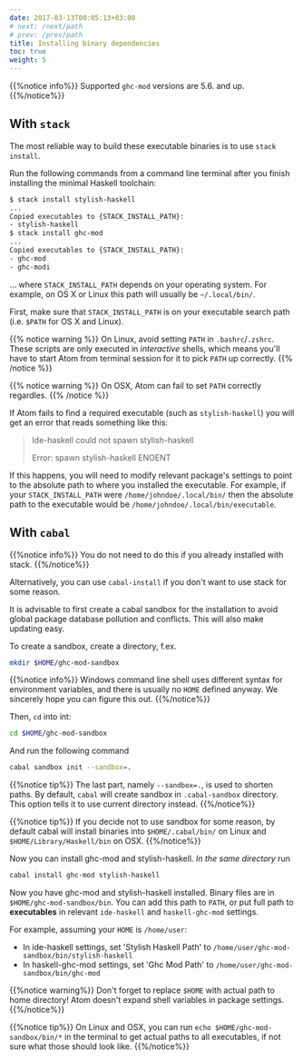 ```yaml
---
date: 2017-03-13T00:05:13+03:00
# next: /next/path
# prev: /prev/path
title: Installing binary dependencies
toc: true
weight: 5
---
```


{{%notice info%}}
Supported `ghc-mod` versions are 5.6. and up.
{{%/notice%}}

## With `stack`

The most reliable way to build these executable binaries is to use
`stack install`.

Run the following commands from a command line terminal after you finish
installing the minimal Haskell toolchain:

```bash
$ stack install stylish-haskell
...
Copied executables to {STACK_INSTALL_PATH}:
- stylish-haskell
$ stack install ghc-mod
...
Copied executables to {STACK_INSTALL_PATH}:
- ghc-mod
- ghc-modi
```

... where `STACK_INSTALL_PATH` depends on your operating system.  For example,
on OS X or Linux this path will usually be `~/.local/bin/`.

First, make sure that `STACK_INSTALL_PATH` is on your executable search path
(i.e. `$PATH` for OS X and Linux).

{{% notice warning %}}
On Linux, avoid setting `PATH` in `.bashrc`/`.zshrc`. These scripts are only executed in *interactive* shells, which means you'll have to start Atom from terminal session for it to pick `PATH` up correctly.
{{% /notice %}}

{{% notice warning %}}
On OSX, Atom can fail to set `PATH` correctly regardles.
{{% /notice %}}

If Atom fails to find a required executable (such as `stylish-haskell`) you will
get an error that reads something like this:

> Ide-haskell could not spawn stylish-haskell
>
> Error: spawn stylish-haskell ENOENT

If this happens, you will need to modify relevant package's settings to point to the absolute path to where you installed the executable.  For example,
if your `STACK_INSTALL_PATH` were `/home/johndoe/.local/bin/` then the
absolute path to the executable would be
`/home/johndoe/.local/bin/executable`.

## With `cabal`

{{%notice info%}}
You do not need to do this if you already installed with stack.
{{%/notice%}}

Alternatively, you can use `cabal-install` if you don't want to use stack for some reason.

It is advisable to first create a cabal sandbox for the installation to avoid global package database pollution and conflicts. This will also make updating easy.

To create a sandbox, create a directory, f.ex.

```bash
mkdir $HOME/ghc-mod-sandbox
```

{{%notice info%}}
Windows command line shell uses different syntax for environment variables, and there is usually no `HOME` defined anyway. We sincerely hope you can figure this out.
{{%/notice%}}

Then, `cd` into int:

```bash
cd $HOME/ghc-mod-sandbox
```

And run the following command

```bash
cabal sandbox init --sandbox=.
```

{{%notice tip%}}
The last part, namely `--sandbox=.`, is used to shorten paths. By default, `cabal` will create sandbox in `.cabal-sandbox` directory. This option tells it to use current directory instead.
{{%/notice%}}

{{%notice tip%}}
If you decide not to use sandbox for some reason, by default cabal will install binaries into `$HOME/.cabal/bin/` on Linux and `$HOME/Library/Haskell/bin` on OSX.
{{%/notice%}}

Now you can install ghc-mod and stylish-haskell. *In the same directory* run

```bash
cabal install ghc-mod stylish-haskell
```

Now you have ghc-mod and stylish-haskell installed. Binary files are in `$HOME/ghc-mod-sandbox/bin`. You can add this path to `PATH`, or put full path to **executables** in relevant `ide-haskell` and `haskell-ghc-mod` settings.

For example, assuming your `HOME` is `/home/user`:

* In ide-haskell settings, set 'Stylish Haskell Path' to `/home/user/ghc-mod-sandbox/bin/stylish-haskell`
* In haskell-ghc-mod settings, set 'Ghc Mod Path' to `/home/user/ghc-mod-sandbox/bin/ghc-mod`

{{%notice warning%}}
Don't forget to replace `$HOME` with actual path to home directory! Atom doesn't expand shell variables in package settings.
{{%/notice%}}

{{%notice tip%}}
On Linux and OSX, you can run
`echo $HOME/ghc-mod-sandbox/bin/*`
in the terminal to get actual paths to all executables, if not sure what those should look like.
{{%/notice%}}
